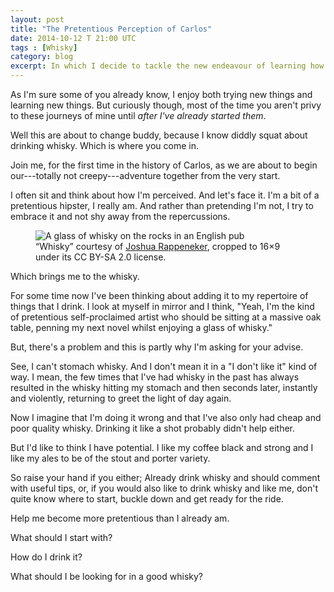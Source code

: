 ```yaml
---
layout: post
title: "The Pretentious Perception of Carlos"
date: 2014-10-12 T 21:00 UTC
tags : [Whisky]
category: blog
excerpt: In which I decide to tackle the new endeavour of learning how to drink whisky. And I really want your help.
---
```

As I'm sure some of you already know, I enjoy both trying new things and learning new things. But curiously though, most of the time you aren't privy to these journeys of mine until *after I've already started them*.

Well this are about to change buddy, because I know diddly squat about drinking whisky. Which is where you come in.

Join me, for the first time in the history of Carlos, as we are about to begin our---totally not creepy---adventure together from the very start.

I often sit and think about how I'm perceived. And let's face it. I'm a bit of a pretentious hipster, I really am. And rather than pretending I'm not, I try to embrace it and not shy away from the repercussions.

<figure>
	<img class="js-lazy-load" data-original="../../../../assets/posts/2014/october/the-pretentious-perception-of-carlos/whisky-by-joshua-rappeneker.jpg" alt="A glass of whisky on the rocks in an English pub">
	<figcaption>“Whisky” courtesy of <a href="https://flic.kr/p/4Dhj7x">Joshua Rappeneker</a>, cropped to 16×9 under its CC BY-SA 2.0 license.</figcaption>
</figure>

Which brings me to the whisky.

For some time now I've been thinking about adding it to my repertoire of things that I drink. I look at myself in mirror and I think, "Yeah, I'm the kind of pretentious self-proclaimed artist who should be sitting at a massive oak table, penning my next novel whilst enjoying a glass of whisky."

But, there's a problem and this is partly why I'm asking for your advise.

See, I can't stomach whisky. And I don't mean it in a "I don't like it" kind of way. I mean, the few times that I've had whisky in the past has always resulted in the whisky hitting my stomach and then seconds later, instantly and violently, returning to greet the light of day again.

Now I imagine that I'm doing it wrong and that I've also only had cheap and poor quality whisky. Drinking it like a shot probably didn't help either.

But I'd like to think I have potential. I like my coffee black and strong and I like my ales to be of the stout and porter variety.

So raise your hand if you either; Already drink whisky and should comment with useful tips, or, if you would also like to drink whisky and like me, don't quite know where to start, buckle down and get ready for the ride.

Help me become more pretentious than I already am.

What should I start with?

How do I drink it?

What should I be looking for in a good whisky?
